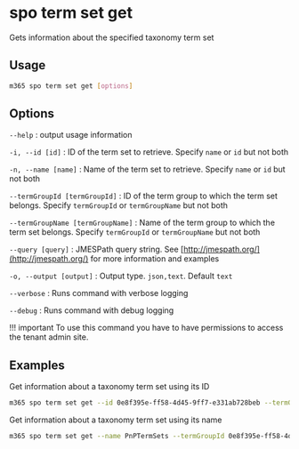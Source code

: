 # spo term set get

Gets information about the specified taxonomy term set

## Usage

```sh
m365 spo term set get [options]
```

## Options

`--help`
: output usage information

`-i, --id [id]`
: ID of the term set to retrieve. Specify `name` or `id` but not both

`-n, --name [name]`
: Name of the term set to retrieve. Specify `name` or `id` but not both

`--termGroupId [termGroupId]`
: ID of the term group to which the term set belongs. Specify `termGroupId` or `termGroupName` but not both

`--termGroupName [termGroupName]`
: Name of the term group to which the term set belongs. Specify `termGroupId` or `termGroupName` but not both

`--query [query]`
: JMESPath query string. See [http://jmespath.org/](http://jmespath.org/) for more information and examples

`-o, --output [output]`
: Output type. `json,text`. Default `text`

`--verbose`
: Runs command with verbose logging

`--debug`
: Runs command with debug logging

!!! important
    To use this command you have to have permissions to access the tenant admin site.

## Examples

Get information about a taxonomy term set using its ID

```sh
m365 spo term set get --id 0e8f395e-ff58-4d45-9ff7-e331ab728beb --termGroupName PnPTermSets
```

Get information about a taxonomy term set using its name

```sh
m365 spo term set get --name PnPTermSets --termGroupId 0e8f395e-ff58-4d45-9ff7-e331ab728beb
```